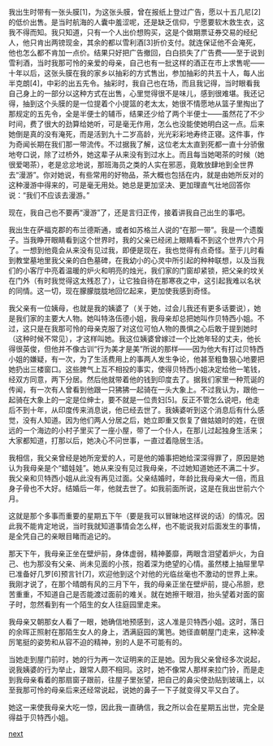 
我出生时带有一张头膜[1]，为这张头膜，曾在报纸上登过广告，愿以十五几尼[2]的低价出售。是当时航海的人囊中羞涩呢，还是缺乏信仰，宁愿要软木救生衣，这我不得而知。我只知道，只有一个人出价想购买，这是个做期票证券交易的经纪人，他只肯出两镑现金，其余的都以雪利酒[3]折价支付。就连保证他不会淹死，他也怎么都不肯加一点价。结果只好把广告撤回，白白损失了广告费——至于说到雪利酒，当时我那可怜的亲爱的母亲，自己也有一批这样的酒正在市上求售呢——十年以后，这张头膜在我的家乡以抽彩的方式售出，参加抽彩的共五十人，每人出半克朗[4]，中彩的出五先令。抽彩时，我自己也在场，而且我记得，当时眼看我自己身上的一部分以这种方式在出售，心里觉得很不是味儿，感到很难堪。我还记得，抽到这个头膜的是一位提着个小提篮的老太太，她很不情愿地从篮子里掏出了那规定的五先令，全是半便士的辅币，结果还少给了两个半便士——虽然花了不少时间，费了很大的劲算给她听，可是毫无作用，怎么也没能使她明白这一点。后来她倒是真的没有淹死，而是活到九十二岁高龄，光光彩彩地寿终正寝。这件事，作为奇闻长期在我们那一带流传。不过据我了解，这位老太太直到死都一直十分骄傲地夸口说，除了过桥外，她这辈子从来没有到过水上。而且每当她喝茶的时候（她很爱喝茶），老是忿忿地说，那班海员之类的人实在邪恶，竟敢放肆地到全世界去“漫游”。你对她说，有些常用的好物品，茶大概也包括在内，就是由她所反对的这种漫游中得来的，可是毫无用处。她总是更加坚决、更加理直气壮地回答你说：“我们不应该去漫游。”

现在，我自己也不要再“漫游”了，还是言归正传，接着讲我自己出生的事吧。

我出生在萨福克郡的布兰德斯通，或者如苏格兰人说的“在那一带”。我是一个遗腹子。当我睁开眼睛看到这个世界时，我的父亲已经闭上眼睛看不到这个世界六个月了。一想到他竟会从来没有见过我，即便是现在，我也觉得有点奇怪。至于儿时看到教堂墓地里我父亲的白色墓碑，在我幼小的心灵中所引起的种种联想，以及当我们的小客厅中亮着温暖的炉火和明亮的烛光，我们家的门窗却紧锁，把父亲的坟关在门外（有时我觉得这太残忍了），让它独自待在那寒夜之中，这引起我难以名状的同情。这一切，现在朦朦胧胧地回忆起来，更加使我感到奇怪。

我父亲有一位姨母，也就是我的姨婆了（关于她，过会儿我还有更多话要说），她是我们家的主要大人物。她叫特洛伍德小姐，我母亲却总把她叫作贝特西小姐。不过，这只是在我那可怜的母亲克服了对这位可怕人物的畏惧之心后敢于提到她时（这种时候不常见），才这样叫她。我这位姨婆曾嫁过一个比她年轻的丈夫，他长得很英俊，但他并不像古训“行为美才是美”所说的那样——因为他大有打过贝特西小姐的嫌疑，有一次，为了生活费用上的事两人发生争论，他甚至粗鲁狠心地要把她扔出三楼窗口。这些脾气上互不相投的事实，使得贝特西小姐决定给他一笔钱，经双方同意，两下分居。然后他就带着他的钱到印度去了。据我们家里一种荒诞的传闻，有一次有人曾看到他跟一只狒狒一起骑在一头大象上。不过我认为，跟他一起骑在大象上的一定是位绅士，要不就是一位贵妇[5]。反正不管怎么说吧，他走后不到十年，从印度传来消息说，他已经去世了。我姨婆听到这个消息后有什么感觉，没有人知道。因为他们两人分居之后，她立即重又恢复了做姑娘时的姓，在很远的一个海边的小村子里买了一座小屋，带了一个仆人，在那儿过起独身生活来；大家都知道，打那以后，她决心不问世事，一直过着隐居生活。

我相信，我父亲曾经是她所宠爱的人，可是他的婚事把她给深深得罪了，原因是她认为我母亲是个“蜡娃娃”。她从来没有见过我母亲，不过她知道她还不满二十岁。我父亲和贝特西小姐从此没有再见过面。父亲结婚时，年龄比我母亲大一倍，而且身子骨也不大好。结婚后一年，他就去世了。如我前面所说，这是在我出世前六个月。

这就是那个多事而重要的星期五下午（要是我可以冒昧地这样说的话）的情况。因此我不能肯定地说，当时我就知道事情会怎么样，也不能说我对后面发生的事情，是全凭自己的亲眼目睹而追记的。

那天下午，我母亲正坐在壁炉前，身体虚弱，精神萎靡，两眼含泪望着炉火，为自己、也为那没有父亲、尚未见面的小孩，抱着深为绝望的心情。虽然楼上抽屉里早已准备好几罗[6]预言针[7]，欢迎他到这个对他的光临丝毫也不激动的世界上来。我刚才说了，在那个晴朗有风的三月下午，我的母亲正坐在壁炉前，提心吊胆，悲苦重重，不知道自己是否能渡过面前的难关。就在她擦干眼泪，抬头望着对面的窗子时，忽然看到有一个陌生的女人往庭园里走来。

我母亲又朝那女人看了一眼，她确信地预感到，这人准是贝特西小姐。这时，落日的余晖正照射在那陌生女人的身上，洒满庭园的篱笆。她径直朝屋门走来，这种凌厉笔挺的姿势和从容不迫的精神，别的人是不可能有的。

当她走到屋门前时，她的行为再一次证明来的正是她。因为我父亲曾经多次说起，说我姨婆的行为举止，跟常人颇不相同。这时，她不像常人那样来拉门铃，而是走到我母亲看着的那扇窗子跟前，往屋子里张望，把自己的鼻尖使劲贴到玻璃上，以至我那可怜的母亲后来还经常说起，说她的鼻子一下子就变得又平又白了。

她这一来使我母亲大吃一惊，因此我一直确信，我之所以会在星期五出世，完全是得益于贝特西小姐。

[next](page12)
